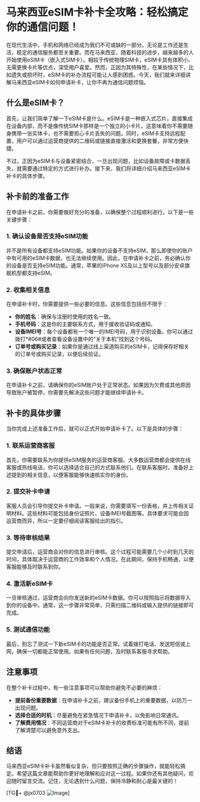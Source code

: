# 马来西亚eSIM卡补卡全攻略：轻松搞定你的通信问题！

在现代生活中，手机和网络已经成为我们不可或缺的一部分。无论是工作还是生活，稳定的通信服务都至关重要。而在马来西亚，随着科技的进步，越来越多的人开始使用eSIM卡（嵌入式SIM卡）。相较于传统物理SIM卡，eSIM卡具有体积小、无需更换卡片等优点，深受用户喜爱。然而，正因为其特殊性，在某些情况下，比如遗失或损坏时，eSIM卡的补办流程可能让人感到困惑。今天，我们就来详细讲解马来西亚eSIM卡如何申请补卡，让你不再为通信问题烦恼。

## 什么是eSIM卡？

首先，让我们简单了解一下eSIM卡是什么。eSIM卡是一种嵌入式芯片，直接集成在设备内部，而不是像传统SIM卡那样是一个独立的小卡片。这意味着你不需要随身携带一张实体卡，也不需要担心卡片丢失的问题。同时，eSIM卡支持远程配置，用户可以通过运营商提供的二维码或链接直接激活和更换套餐，非常方便快捷。

不过，正因为eSIM卡与设备紧密结合，一旦出现问题，比如设备故障或卡数据丢失，就需要通过特定的方式进行补办。接下来，我们将详细介绍马来西亚eSIM卡补卡的具体步骤。

## 补卡前的准备工作

在申请补卡之前，你需要做好充分的准备，以确保整个过程顺利进行。以下是一些关键步骤：

### 1. 确认设备是否支持eSIM功能
并不是所有设备都支持eSIM功能。如果你的设备不支持eSIM，那么即使你的账户中有可用的eSIM卡数据，也无法继续使用。因此，在申请补卡之前，务必确认你的设备是否支持eSIM功能。通常，苹果的iPhone XS及以上型号以及部分安卓旗舰机型都支持eSIM。

### 2. 收集相关信息
在申请补卡时，你需要提供一些必要的信息。这些信息包括但不限于：
- **你的姓名**：确保与注册时使用的姓名一致。
- **手机号码**：这是你的主要联系方式，用于接收验证码或通知。
- **设备IMEI号**：每个设备都有一个唯一的IMEI号码，用于识别设备。你可以通过拨打*#06#或者查看设备设置中的“关于本机”找到这个号码。
- **订单号或购买记录**：如果你是通过线上渠道购买的eSIM卡，记得保存好相关的订单号或购买记录，以便后续验证。

### 3. 确保账户状态正常
在申请补卡之前，请确保你的eSIM账户处于正常状态。如果因为欠费或其他原因导致账户被暂停，你需要先解决这些问题才能继续申请补卡。

## 补卡的具体步骤

当你完成上述准备工作后，就可以正式开始申请补卡了。以下是具体的步骤：

### 1. 联系运营商客服
首先，你需要联系为你提供eSIM服务的运营商客服。大多数运营商都会提供在线客服或热线电话，你可以选择适合自己的方式联系他们。在联系客服时，准备好上述提到的相关信息，以便客服能够快速核实你的身份。

### 2. 提交补卡申请
客服人员会引导你提交补卡申请。一般来说，你需要填写一份表格，并上传相关证明材料。这些材料可能包括身份证照片、设备IMEI号截图等。具体要求可能会因运营商而异，所以一定要仔细阅读客服给出的指引。

### 3. 等待审核结果
提交申请后，运营商会对你的信息进行审核。这个过程可能需要几个小时到几天的时间，具体取决于运营商的工作效率和个人情况。在此期间，保持手机畅通，以便客服能够及时联系到你。

### 4. 激活新eSIM卡
一旦审核通过，运营商会向你发送新的eSIM卡数据。你可以按照指示将数据导入到你的设备中。通常，这一步骤非常简单，只需扫描二维码或输入提供的链接即可完成。

### 5. 测试通信功能
最后，别忘了测试一下新eSIM卡的功能是否正常。试着拨打电话、发送短信或上网，确保一切都能正常使用。如果有任何问题，及时联系客服寻求帮助。

## 注意事项

在整个补卡过程中，有一些注意事项可以帮助你避免不必要的麻烦：

- **提前备份重要数据**：在申请补卡之前，建议备份手机上的重要数据，以防万一出现问题。
- **选择合适的时机**：尽量避免在紧急情况下申请补卡，以免影响日常通讯。
- **了解费用情况**：不同运营商对于eSIM卡补卡的收费标准可能有所不同，提前了解清楚可以避免意外支出。

## 结语

马来西亚eSIM卡补卡虽然看似复杂，但只要按照正确的步骤操作，就能轻松搞定。希望这篇文章能帮助你更好地理解和应对这一过程。如果你还有其他疑问，欢迎随时留言交流。记住，无论遇到什么问题，保持冷静和耐心是最关键的！

[TG💪+ @jx0703 ![Image](https://github.com/user-attachments/assets/dbca1d08-cadb-493c-b0ec-ad6f7a83f270)]